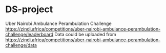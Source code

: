 # DS-project
Uber Nairobi Ambulance Perambulation Challenge
https://zindi.africa/competitions/uber-nairobi-ambulance-perambulation-challenge/leaderboard
Data could be uploaded from https://zindi.africa/competitions/uber-nairobi-ambulance-perambulation-challenge/data
